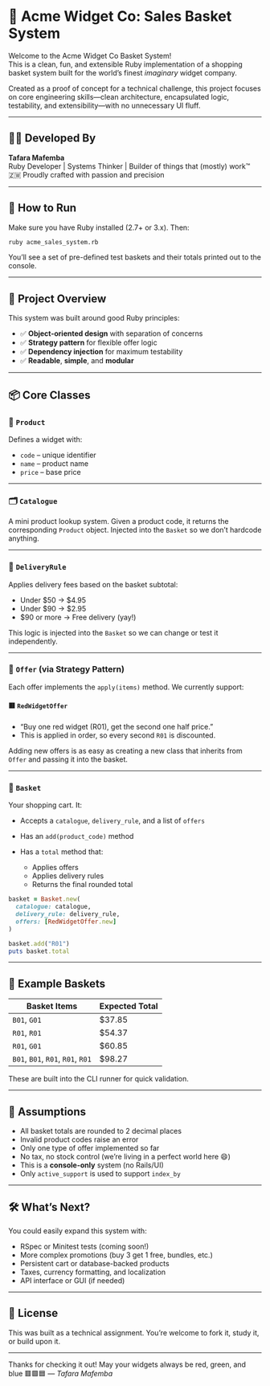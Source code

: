 # 🛒 Acme Widget Co: Sales Basket System

Welcome to the Acme Widget Co Basket System!  
This is a clean, fun, and extensible Ruby implementation of a shopping basket system built for the world’s finest *imaginary* widget company.  

Created as a proof of concept for a technical challenge, this project focuses on core engineering skills—clean architecture, encapsulated logic, testability, and extensibility—with no unnecessary UI fluff.

---

## 👨‍💻 Developed By

**Tafara Mafemba**  
Ruby Developer | Systems Thinker | Builder of things that (mostly) work™  
🇿🇼 Proudly crafted with passion and precision

---

## 🚀 How to Run

Make sure you have Ruby installed (2.7+ or 3.x). Then:

```bash
ruby acme_sales_system.rb
````

You’ll see a set of pre-defined test baskets and their totals printed out to the console.

---

## 🧩 Project Overview

This system was built around good Ruby principles:

* ✅ **Object-oriented design** with separation of concerns
* ✅ **Strategy pattern** for flexible offer logic
* ✅ **Dependency injection** for maximum testability
* ✅ **Readable**, **simple**, and **modular**

---

## 📦 Core Classes

### 🧱 `Product`

Defines a widget with:

* `code` – unique identifier
* `name` – product name
* `price` – base price

---

### 🗂️ `Catalogue`

A mini product lookup system. Given a product code, it returns the corresponding `Product` object. Injected into the `Basket` so we don’t hardcode anything.

---

### 🚚 `DeliveryRule`

Applies delivery fees based on the basket subtotal:

* Under \$50 → \$4.95
* Under \$90 → \$2.95
* \$90 or more → Free delivery (yay!)

This logic is injected into the `Basket` so we can change or test it independently.

---

### 🧠 `Offer` (via Strategy Pattern)

Each offer implements the `apply(items)` method.
We currently support:

#### 🟥 `RedWidgetOffer`

* “Buy one red widget (R01), get the second one half price.”
* This is applied in order, so every second `R01` is discounted.

Adding new offers is as easy as creating a new class that inherits from `Offer` and passing it into the basket.

---

### 🧺 `Basket`

Your shopping cart. It:

* Accepts a `catalogue`, `delivery_rule`, and a list of `offers`
* Has an `add(product_code)` method
* Has a `total` method that:

  * Applies offers
  * Applies delivery rules
  * Returns the final rounded total

```ruby
basket = Basket.new(
  catalogue: catalogue,
  delivery_rule: delivery_rule,
  offers: [RedWidgetOffer.new]
)

basket.add("R01")
puts basket.total
```

---

## 🧪 Example Baskets

| Basket Items                      | Expected Total |
| --------------------------------- | -------------- |
| `B01`, `G01`                      | \$37.85        |
| `R01`, `R01`                      | \$54.37        |
| `R01`, `G01`                      | \$60.85        |
| `B01`, `B01`, `R01`, `R01`, `R01` | \$98.27        |

These are built into the CLI runner for quick validation.

---

## 🤔 Assumptions

* All basket totals are rounded to 2 decimal places
* Invalid product codes raise an error
* Only one type of offer implemented so far
* No tax, no stock control (we’re living in a perfect world here 😄)
* This is a **console-only** system (no Rails/UI)
* Only `active_support` is used to support `index_by`

---

## 🛠️ What’s Next?

You could easily expand this system with:

* RSpec or Minitest tests (coming soon!)
* More complex promotions (buy 3 get 1 free, bundles, etc.)
* Persistent cart or database-backed products
* Taxes, currency formatting, and localization
* API interface or GUI (if needed)

---

## 📜 License

This was built as a technical assignment. You’re welcome to fork it, study it, or build upon it.

---

Thanks for checking it out! May your widgets always be red, green, and blue 🟥🟩🟦
— *Tafara Mafemba*
